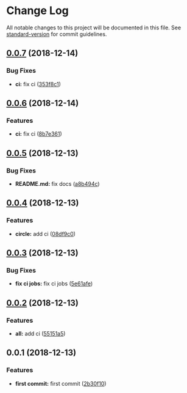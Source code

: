 # Change Log

All notable changes to this project will be documented in this file. See [standard-version](https://github.com/conventional-changelog/standard-version) for commit guidelines.

<a name="0.0.7"></a>
## [0.0.7](https://github.com/Lighting-Jack/request-provider/compare/v0.0.6...v0.0.7) (2018-12-14)


### Bug Fixes

* **ci:** fix ci ([353f8c1](https://github.com/Lighting-Jack/request-provider/commit/353f8c1))



<a name="0.0.6"></a>
## [0.0.6](https://github.com/Lighting-Jack/request-provider/compare/v0.0.5...v0.0.6) (2018-12-14)


### Features

* **ci:** fix ci ([8b7e361](https://github.com/Lighting-Jack/request-provider/commit/8b7e361))



<a name="0.0.5"></a>
## [0.0.5](https://github.com/Lighting-Jack/request-provider/compare/v0.0.4...v0.0.5) (2018-12-13)


### Bug Fixes

* **README.md:** fix docs ([a8b494c](https://github.com/Lighting-Jack/request-provider/commit/a8b494c))



<a name="0.0.4"></a>
## [0.0.4](https://github.com/Lighting-Jack/request-provider/compare/v0.0.3...v0.0.4) (2018-12-13)


### Features

* **circle:** add ci ([08df9c0](https://github.com/Lighting-Jack/request-provider/commit/08df9c0))



<a name="0.0.3"></a>
## [0.0.3](https://github.com/Lighting-Jack/request-provider/compare/v0.0.2...v0.0.3) (2018-12-13)


### Bug Fixes

* **fix ci jobs:** fix ci jobs ([5e61afe](https://github.com/Lighting-Jack/request-provider/commit/5e61afe))



<a name="0.0.2"></a>
## [0.0.2](https://github.com/Lighting-Jack/request-provider/compare/v0.0.1...v0.0.2) (2018-12-13)


### Features

* **all:** add ci ([55151a5](https://github.com/Lighting-Jack/request-provider/commit/55151a5))



<a name="0.0.1"></a>
## 0.0.1 (2018-12-13)


### Features

* **first commit:** first commit ([2b30f10](https://github.com/Lighting-Jack/request-provider/commit/2b30f10))
